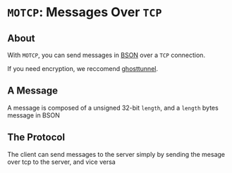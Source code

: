 # `MOTCP`: Messages Over `TCP`


## About

With `MOTCP`, you can send messages in [BSON](https://bsonspec.org/) over a `TCP` connection.

If you need encryption, we reccomend [ghosttunnel](https://github.com/ghostunnel/ghostunnel).

## A Message

A message is composed of a unsigned 32-bit `length`, and a `length` bytes message in BSON

## The Protocol

The client can send messages to the server simply by sending the mesage over tcp to the server, and vice versa
